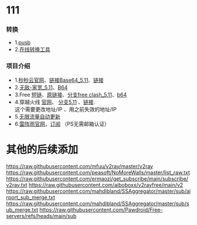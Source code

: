 # 111
### 转换
- 1.[pusb](https://zh.pusb.lijboy.top)
- 2.[在线转换工具](https://subconverters.com/)
### 项目介绍
- 1.[秒秒云官网](https://xn--9kqy4sc0n77ra.com/)、[链接Base64_5.11](https://raw.githubusercontent.com/lijboys/siy/main/miaomiao?token=GHSAT0AAAAAACRPI732IC5ROSHQK74PHE3OZSAGH3Q)、[链接](https://dy513.mmydy.xyz/api/v1/client/subscribe?token=1a9aca3c79a1304ff1701cc2a0f5d129)
- 2.[无敌-家宽_5.11](https://raw.githubusercontent.com/lijboys/siy/main/jiakuang?token=GHSAT0AAAAAACRPI733M2OY25KOOA7GZ2CSZSAGPOA)、[B64](https://raw.githubusercontent.com/lijboys/siy/main/jiakuang_b64?token=GHSAT0AAAAAACRPI732YXP5MIFKEO3OOLPAZSAGNLA)
- 3.Free [短链](https://shiro.lol/mymc)、[原链接](https://psub.888005.xyz/sub?target=clash&url=https%3A%2F%2Fpaste.gg%2Fp%2Fming%2F00934b46bcb54a5ab228cc1f1607117d%2Ffiles%2F6ebfe6cdf4974a0e8c9a3be5b2eb5a23%2Fraw&insert=false)、[分支free clash_5.11](https://raw.githubusercontent.com/lijboys/VPN-jiedian/main/free%20clash?token=GHSAT0AAAAAACRPI7335WYBCFHBIEI52HEAZR7RLGA)、[b64](https://raw.githubusercontent.com/lijboys/siy/main/free_b64?token=GHSAT0AAAAAACRPI733Z4AA5BMLNTTGIBHAZSAGNPQ)
- 4.穿越火线   [官网](https://cfyun01.sbs/)、 [分支5.11](https://raw.githubusercontent.com/lijboys/VPN-jiedian/main/cfy?token=GHSAT0AAAAAACRPI733ARVFQFIWKVYGZ2EGZR7R22Q)    、[链接](https://cfyun01.sbs/api/v1/client/subscribe?token=71f1dc6f6ef0a02dedfa5e1c63f346f9).     
这个需要更改地址/IP 、用之前失效的地址/IP
- 5.[无限流量自动更新](https://sub.yx.lijboy.top/auto)
- 6.[雷阵雨官网](https://lzyjc.xyz/#/dashboard)，[订阅](https://lzyjc.xyz/api/v1/client/subscribe?token=3cc841bdb85445a11f18e734b89e2cbd) （PS无需邮箱认证）
# 其他的后续添加
https://raw.githubusercontent.com/mfuu/v2ray/master/v2ray
https://raw.githubusercontent.com/peasoft/NoMoreWalls/master/list_raw.txt
https://raw.githubusercontent.com/ermaozi/get_subscribe/main/subscribe/v2ray.txt
https://raw.githubusercontent.com/aiboboxx/v2rayfree/main/v2
https://raw.githubusercontent.com/mahdibland/SSAggregator/master/sub/airport_sub_merge.txt
https://raw.githubusercontent.com/mahdibland/SSAggregator/master/sub/sub_merge.txt
https://raw.githubusercontent.com/Pawdroid/Free-servers/refs/heads/main/sub
